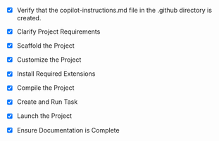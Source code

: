 <!-- Use this file to provide workspace-specific custom instructions to Copilot. For more details, visit https://code.visualstudio.com/docs/copilot/copilot-customization#_use-a-githubcopilotinstructionsmd-file -->
- [x] Verify that the copilot-instructions.md file in the .github directory is created.

- [x] Clarify Project Requirements
	<!-- React TypeScript Vite project for Bezique card game score keeping PWA application -->

- [x] Scaffold the Project
	<!-- Successfully created React TypeScript Vite project -->

- [x] Customize the Project
	<!-- Created BeziqueScoreKeeper component with game logic, hooks, and styling to replicate original PHP app functionality -->

- [x] Install Required Extensions
	<!-- No additional extensions needed -->

- [x] Compile the Project
	<!-- Project compiles successfully without errors -->

- [x] Create and Run Task
	<!-- Development server running at http://localhost:5173/ -->

- [x] Launch the Project
	<!-- Project is running and accessible at http://localhost:5173/ -->

- [x] Ensure Documentation is Complete
	<!-- README.md updated with project information and copilot-instructions.md exists -->
